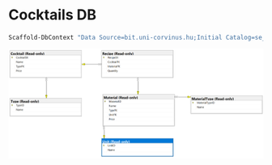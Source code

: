 # Cocktails DB

``` powershell
Scaffold-DbContext "Data Source=bit.uni-corvinus.hu;Initial Catalog=se_cocktails;Persist Security Info=True;User ID=hallgato;Password=Password123;TrustServerCertificate=true" Microsoft.EntityFrameworkCore.SqlServer -OutputDir CocktailModels
```



![image-20250428082736892](image-20250428082736892.png)